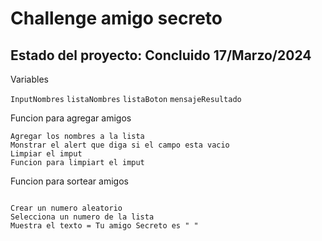 <h1>Challenge amigo secreto</h1>

<h2>Estado del proyecto: Concluido 17/Marzo/2024</h2>

<p>Variables</p>

 ```InputNombres```
```listaNombres```
```listaBoton```
```mensajeResultado```

<p>Funcion para agregar amigos</p>

```
Agregar los nombres a la lista
Monstrar el alert que diga si el campo esta vacio 
Limpiar el imput
Funcion para limpiart el imput

```

<p>Funcion para sortear amigos</p>

```

Crear un numero aleatorio 
Selecciona un numero de la lista
Muestra el texto = Tu amigo Secreto es " "

```
